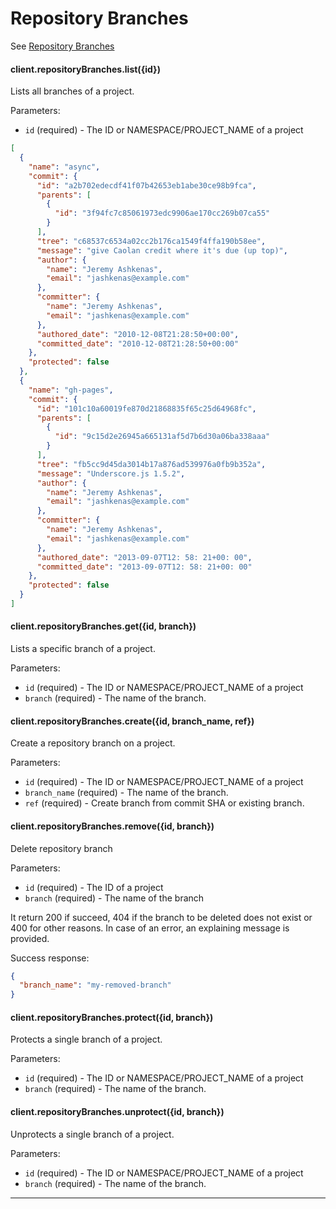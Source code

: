 # Repository Branches

See [Repository Branches](https://github.com/gitlabhq/gitlabhq/blob/master/doc/api/projects.md#branches)

#### client.repositoryBranches.list({id})

Lists all branches of a project.

Parameters:

- `id` (required) - The ID or NAMESPACE/PROJECT_NAME of a project

```json
[
  {
    "name": "async",
    "commit": {
      "id": "a2b702edecdf41f07b42653eb1abe30ce98b9fca",
      "parents": [
        {
          "id": "3f94fc7c85061973edc9906ae170cc269b07ca55"
        }
      ],
      "tree": "c68537c6534a02cc2b176ca1549f4ffa190b58ee",
      "message": "give Caolan credit where it's due (up top)",
      "author": {
        "name": "Jeremy Ashkenas",
        "email": "jashkenas@example.com"
      },
      "committer": {
        "name": "Jeremy Ashkenas",
        "email": "jashkenas@example.com"
      },
      "authored_date": "2010-12-08T21:28:50+00:00",
      "committed_date": "2010-12-08T21:28:50+00:00"
    },
    "protected": false
  },
  {
    "name": "gh-pages",
    "commit": {
      "id": "101c10a60019fe870d21868835f65c25d64968fc",
      "parents": [
        {
          "id": "9c15d2e26945a665131af5d7b6d30a06ba338aaa"
        }
      ],
      "tree": "fb5cc9d45da3014b17a876ad539976a0fb9b352a",
      "message": "Underscore.js 1.5.2",
      "author": {
        "name": "Jeremy Ashkenas",
        "email": "jashkenas@example.com"
      },
      "committer": {
        "name": "Jeremy Ashkenas",
        "email": "jashkenas@example.com"
      },
      "authored_date": "2013-09-07T12: 58: 21+00: 00",
      "committed_date": "2013-09-07T12: 58: 21+00: 00"
    },
    "protected": false
  }
]
```

#### client.repositoryBranches.get({id, branch})

Lists a specific branch of a project.

Parameters:

- `id` (required) - The ID or NAMESPACE/PROJECT_NAME of a project
- `branch` (required) - The name of the branch.

#### client.repositoryBranches.create({id, branch_name, ref})

Create a repository branch on a project.

Parameters:

- `id` (required) - The ID or NAMESPACE/PROJECT_NAME of a project
- `branch_name` (required) - The name of the branch.
- `ref` (required) - Create branch from commit SHA or existing branch.

#### client.repositoryBranches.remove({id, branch})

Delete repository branch

Parameters:

- `id` (required) - The ID of a project
- `branch` (required) - The name of the branch

It return 200 if succeed, 404 if the branch to be deleted does not exist or 400 for other reasons.
In case of an error, an explaining message is provided.

Success response:

```json
{
  "branch_name": "my-removed-branch"
}
```

#### client.repositoryBranches.protect({id, branch})

Protects a single branch of a project.

Parameters:

- `id` (required) - The ID or NAMESPACE/PROJECT_NAME of a project
- `branch` (required) - The name of the branch.

#### client.repositoryBranches.unprotect({id, branch})

Unprotects a single branch of a project.

Parameters:

- `id` (required) - The ID or NAMESPACE/PROJECT_NAME of a project
- `branch` (required) - The name of the branch.

---
